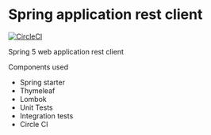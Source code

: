 # Spring application rest client
[![CircleCI](https://circleci.com/gh/joelgtsantos/spring-rest-client/tree/master.svg?style=shield&circle-token=ea475db596381028d990722ae588a502973a97e8)](https://circleci.com/gh/joelgtsantos/spring-rest-client/tree/master)

Spring 5 web application rest client

Components used

* Spring starter
* Thymeleaf
* Lombok
* Unit Tests
* Integration tests
* Circle CI

